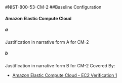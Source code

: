 #NIST-800-53-CM-2
##Baseline Configuration

#### Amazon Elastic Compute Cloud

##### a
Justification in narrative form A for CM-2

##### b
Justification in narrative form B for CM-2
Covered By:
* [Amazon Elastic Compute Cloud - EC2 Verification 1](../components/EC2.md)
